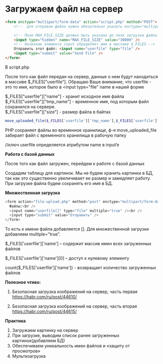 # Загружаем файл на сервер


```html
<form enctype="multipart/form-data" action="script.php" method="POST">
    <!--  для отправки файла нужно обязательно указать enctype="multipart/form-data"  -->

    <!-- Поле MAX_FILE_SIZE должно быть указано до поля загрузки файла -->
    <input type="hidden" name="MAX_FILE_SIZE" value="30000" />
    <!-- Название элемента input определяет имя в массиве $_FILES -->
    Отправить этот файл: <input name="userfile" type="file" />
    <input type="submit" value="Send File" />
</form>
```

В script.php

После того как файл передан на сервер, данные о нем будут находиться в массиве $_FILES["userfile"]. Обращаю Ваше внимание, что userfile - это то имя, которое было в &lt;input type="file" name в нашей форме

$_FILES["userfile"]["name"] - хранит исходное имя файла<BR>
$_FILES["userfile"]["tmp_name"] - временное имя, под которым файл сохранился на сервере.<BR>
$_FILES["userfile"]["size"] - размер файла в байтах<BR>


```php
move_uploaded_file($_FILES['userfile']['tmp_name'],$_FILES['userfile']['name'] )
```

PHP сохраняет файлы во временное хранилище, ф-я move_uploaded_file забирает файл с временного хранилища в рабочую папку

//ключ userfile определяется атрибутом name в input’e

**Работа с базой данных**

После того как файл загружен, перейдем к работе с базой данных

Создадим таблицу для картинок. Мы не будем хранить картинки в БД, так как это существенно увеличивает ее размер и замедляет работу. При загрузке файла будем сохранять его имя в БД.


**Множественная загрузка**

```php
<form action="file-upload.php" method="post" enctype="multipart/form-data">
  Файлы:<br />
  <input name="userfile[]" type="file" multiple="true" /><br />
  <input type="submit" value="Отправить" />
</form>
```

То есть к имени файла добавляется []. Для множественной загрузки добавляем multiple=”true”.

 $_FILES['userfile']['name'] – содержит массив имен всех загруженных файлов

 $_FILES['userfile']['name'][0] – доступ к нулевому элементу


count($_FILES['userfile']['name'])  - возвращает количество загруженных файлов

**Полезное чтиво:**

1. Безопасная загрузка изображений на сервер, часть первая
https://habr.com/ru/post/44610/

2. Безопасная загрузка изображений на сервер, часть вторая
https://habr.com/ru/post/44615/

**Практика**
1.	Загружаем картинку на сервер
2.	При загрузке, выводим список ранее загруженных картинок(добавляем БД)
3.	Обеспечиваем уникальность имен файлов и «защиту от просмотров»
4.	Мультизагрузка


